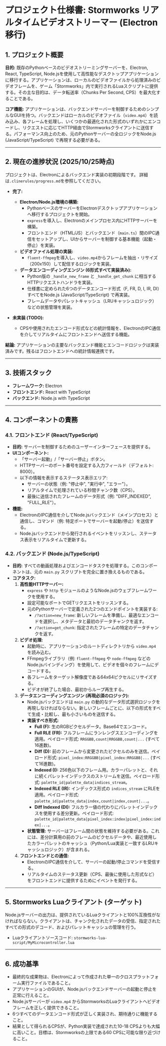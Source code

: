 # プロジェクト仕様書: Stormworks リアルタイムビデオストリーマー (Electron移行)

## 1. プロジェクト概要

**目的:**
既存のPythonベースのビデオストリーミングサーバーを、Electron, React, TypeScript, Node.jsを使用して高性能なデスクトップアプリケーションに移行する。アプリケーションは、ローカルのビデオファイルから処理済みのビデオフレームを、ゲーム「Stormworks」内で実行されるLuaスクリプトに提供する。その主な目的は、データ転送率（Chunks Per Second, CPS）を最大化することである。

**コア機能:**
アプリケーションは、バックエンドサーバーを制御するためのシンプルなGUIを持つ。バックエンドはローカルのビデオファイル（`video.mp4`）を読み込み、各フレームを処理し、いくつかの最適化された形式のいずれかにエンコードし、リクエストに応じてHTTP経由でStormworksクライアントに送信する。パフォーマンス向上のため、元のPythonサーバーの全ロジックをNode.js (JavaScript/TypeScript) で再現する必要がある。

---

## 2. 現在の進捗状況 (2025/10/25時点)

プロジェクトは、Electronによるバックエンド実装の初期段階です。
詳細は`.clinerules/progress.md`を参照してください。

* **完了:**
  * **Electron/Node.js環境の構築:**
    * PythonベースのサーバーをElectronデスクトップアプリケーションへ移行するプロジェクトを開始。
    * `express`を導入し、Electronのメインプロセス内にHTTPサーバーを構築。
    * フロントエンド（HTML/JS）とバックエンド（`main.ts`）間のIPC通信をセットアップし、UIからサーバーを制御する基本機能（起動・停止）を実装。
  * **ビデオファイル処理の実装:**
    * `fluent-ffmpeg`を導入し、`video.mp4`からフレームを抽出・リサイズ（200x150）して配信するロジックを実装。
  * **データエンコーディングエンジン (6形式すべて実装済み):**
    * Python版の `_handle_new_frame` と `_handle_get_chunk` に相当するHTTPリクエストハンドラを実装。
    * 仕様書に定められた6つのデータエンコード形式（F, FR, D, I, IR, DI）すべてをNode.js (JavaScript/TypeScript) で再実装。
    * フレームデータやパレットキャッシュ（LRUキャッシュロジック）などの状態管理を実装。

* **未実装 (TODO):**
  * CPSや使用されたエンコード形式などの統計情報を、ElectronのIPC通信を介してリアルタイムにフロントエンドへ送信する機能。

**結論:** アプリケーションの主要なバックエンド機能とエンコードロジックは実装済みです。残るはフロントエンドへの統計情報連携です。

---

## 3. 技術スタック

* **フレームワーク:** Electron
* **フロントエンド:** React with TypeScript
* **バックエンド:** Node.js with TypeScript

---

## 4. コンポーネントの責務

### 4.1. フロントエンド (React/TypeScript)

* **目的:** サーバーを制御するためのユーザーインターフェースを提供する。
* **UIコンポーネント:**
  * 「サーバー起動」/「サーバー停止」ボタン。
  * HTTPサーバーのポート番号を設定する入力フィールド（デフォルト: 8000）。
  * 以下の情報を表示するステータス表示エリア:
    * サーバーの状態（例: "停止中", "実行中", "エラー"）。
    * リアルタイムで処理されている秒間チャンク数（CPS）。
    * 最後に送信されたフレームのデータ形式（例: "DIFF_INDEXED", "FULL_RLE"）。
* **機能:**
  * ElectronのIPC通信を介してNode.jsバックエンド（メインプロセス）と通信し、コマンド（例: 特定ポートでサーバーを起動/停止）を送信する。
  * Node.jsバックエンドから発行されるイベントをリッスンし、ステータス表示をリアルタイムで更新する。

### 4.2. バックエンド (Node.js/TypeScript)

* **目的:** すべての動画処理およびエンコードタスクを処理する。このコンポーネントは、元の `main.py` スクリプトを完全に置き換えるものである。
* **コアタスク:**
  1. **高性能HTTPサーバー:**
     * `express` や `http` モジュールのようなNode.jsのウェブフレームワークを使用する。
     * 設定可能なポートでGETリクエストをリッスンする。
     * 元のPythonサーバーで定義された2つのエンドポイントを実装する:
       * `/?action=new_frame`: 新しいフレームを準備し、最適なエンコードを選択し、メタデータと最初のデータチャンクを返す。
       * `/?action=get_chunk`: 指定されたフレームの特定のデータチャンクを返す。
  2. **ビデオ処理:**
     * 起動時に、アプリケーションのルートディレクトリから `video.mp4` を読み込む。
     * FFmpegライブラリ（例: `fluent-ffmpeg` や `node-ffmpeg` などのNode.jsバインディング）を使用して、ビデオを個々のフレームにデコードする。
     * 各フレームをターゲット解像度である64x64ピクセルにリサイズする。
     * ビデオが終了した場合、最初からループ再生する。
  3. **データエンコーディングエンジン (再現必須のロジック):**
     * Node.jsバックエンドは `main.py` の動的なデータ形式選択ロジックを再現しなければならない。新しいフレームごとに、以下の形式をすべて生成・比較し、最も小さいものを送信する。
     * **実装すべき形式:**
         * **Full (F):** 生のRGBピクセルデータ。Base64でエンコード。
         * **Full RLE (FR):** フルフレームにランレングスエンコーディングを適用。ペイロード形式: `RRGGBB,count|RRGGBB,count|...` (すべて16進数)。
         * **Diff (D):** 前のフレームから変更されたピクセルのみを送信。ペイロード形式: `pixel_index:RRGGBB|pixel_index:RRGGBB|...` (すべて16進数)。
         * **Indexed (I):** 256色以下のフレーム用。カラーパレットと、それに続くパレットインデックスのストリームを送信。ペイロード形式:  `palette_id|palette_data|indices_stream`。
         * **Indexed RLE (IR):** インデックス形式の `indices_stream` にRLEを適用。ペイロード形式: `palette_id|palette_data|index,count|index,count|...`。
         * **Diff Indexed (DI):** フルカラー値の代わりにパレットインデックスを使用する差分更新。ペイロード形式: `palette_id|palette_data|pixel_index:index|pixel_index:index|...`。
     * **状態管理:** サーバーはフレーム間の状態を維持する必要がある。これには、差分計算用の前のフレームのピクセルデータや、最近使用したカラーパレットのキャッシュ（Python/Lua実装と一致するLRUキャッシュロジック）が含まれる。
  4. **フロントエンドとの通信:**
     * ElectronのIPC通信を介して、サーバーの起動/停止コマンドを受信する。
     * リアルタイムのステータス更新（CPS、最後に使用した形式など）をフロントエンドに提供するためにイベントを発行する。

---

## 5. Stormworks Luaクライアント (ターゲット)

Node.jsサーバーの出力は、提供されているLuaクライアントと100%互換性がなければならない。クライアントは、チャンク化されたデータの受信、指定されたすべての形式のデコード、およびパレットキャッシュの管理を行う。

* Luaクライアントソースコード: `stormworks-lua-script/MyMicrocontroller.lua`

---

## 6. 成功基準

* 最終的な成果物は、Electronによって作成された単一のクロスプラットフォーム実行ファイルであること。
* アプリケーションのGUIが、Node.jsバックエンドサーバーの起動と停止を正常に行えること。
* Node.jsサーバーが `video.mp4` からStormworksのLuaクライアントへビデオフレームを正しく提供できること。
* 6つすべてのデータエンコード形式が正しく実装され、期待通りに機能すること。
* 結果として得られるCPSが、Python実装で達成された10-18 CPSよりも大幅に高いこと。目標は、Stormworksの上限である60 CPSに可能な限り近づけること。
